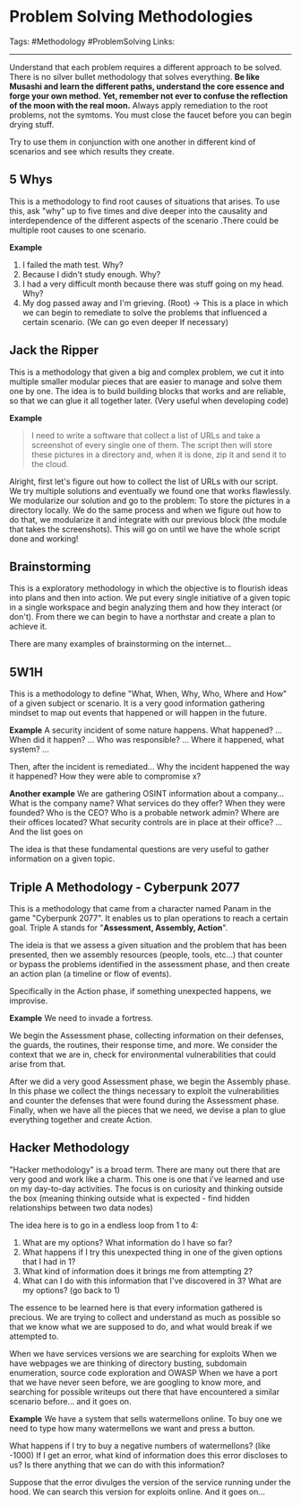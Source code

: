 # Problem Solving Methodologies
Tags: #Methodology #ProblemSolving
Links:

---

Understand that each problem requires a different approach to be solved. There is no silver bullet methodology that solves everything. **Be like Musashi and learn the different paths, understand the core essence and forge your own method. Yet, remember not ever to confuse the reflection of the moon with the real moon.** Always apply remediation to the root problems, not the symtoms. You must close the faucet before you can begin drying stuff.

Try to use them in conjunction with one another in different kind of scenarios and see which results they create.

## 5 Whys
This is a methodology to find root causes of situations that arises. To use this, ask "why" up to five times and dive deeper into the causality and interdependence of the different aspects of the scenario .There could be multiple root causes to one scenario.

**Example**
1. I failed the math test. Why?
2. Because I didn't study enough. Why?
3. I had a very difficult month because there was stuff going on my head. Why?
4. My dog passed away and I'm grieving. (Root) -> This is a place in which we can begin to remediate to solve the problems that influenced a certain scenario. (We can go even deeper If necessary)

## Jack the Ripper
This is a methodology that given a big and complex problem, we cut it into multiple smaller modular pieces that are easier to manage and solve them one by one. The idea is to build building blocks that works and are reliable, so that we can glue it all together later. (Very useful when developing code)

**Example**
> I need to write a software that collect a list of URLs and take a screenshot of every single one of them. The script then will store these pictures in a directory and, when it is done, zip it and send it to the cloud.

Alright, first let's figure out how to collect the list of URLs with our script. We try multiple solutions and eventually we found one that works flawlessly. We modularize our solution and go to the problem: To store the pictures in a directory locally. We do the same process and when we figure out how to do that, we modularize it and integrate with our previous block (the module that takes the screenshots). This will go on until we have the whole script done and working!

## Brainstorming
This is a exploratory methodology in which the objective is to flourish ideas into plans and then into action. We put every single initiative of a given topic in a single workspace and begin analyzing them and how they interact (or don't). From there we can begin to have a northstar and create a plan to achieve it.

There are many examples of brainstorming on the internet...

## 5W1H
This is a methodology to define "What, When, Why, Who, Where and How" of a given subject or scenario. It is a very good information gathering mindset to map out events that happened or will happen in the future.

**Example**
A security incident of some nature happens.
What happened? ...
When did it happen? ...
Who was responsible? ...
Where it happened, what system? ...

Then, after the incident is remediated...
Why the incident happened the way it happened?
How they were able to compromise x?

**Another example**
We are gathering OSINT information about a company...
What is the company name?
What services do they offer?
When they were founded?
Who is the CEO?
Who is a probable network admin?
Where are their offices located?
What security controls are in place at their office?
... And the list goes on

The idea is that these fundamental questions are very useful to gather information on a given topic.

## Triple A Methodology - Cyberpunk 2077

This is a methodology that came from a character named Panam in the game "Cyberpunk 2077". It enables us to plan operations to reach a certain goal. Triple A stands for "**Assessment, Assembly, Action**".

The ideia is that we assess a given situation and the problem that has been presented, then we assembly resources (people, tools, etc...) that counter or bypass the problems identified in the assessment phase, and then create an action plan (a timeline or flow of events). 

Specifically in the Action phase, if something unexpected happens, we improvise.

**Example**
We need to invade a fortress.

We begin the Assessment phase, collecting information on their defenses, the guards, the routines, their response time, and more. We consider the context that we are in, check for environmental vulnerabilities that could arise from that.

After we did a very good Assessment phase, we begin the Assembly phase. In this phase we collect the things necessary to exploit the vulnerabilities and counter the defenses that were found during the Assessment phase. Finally, when we have all the pieces that we need, we devise a plan to glue everything together and create Action.

## Hacker Methodology

"Hacker methodology" is a broad term. There are many out there that are very good and work like a charm. This one is one that i've learned and use on my day-to-day activities. The focus is on curiosity and thinking outside the box (meaning thinking outside what is expected - find hidden relationships between two data nodes)

The idea here is to go in a endless loop from 1 to 4:
1. What are my options? What information do I have so far?
2. What happens if I try this unexpected thing in one of the given options that I had in 1? 
3. What kind of information does it brings me from attempting 2? 
4. What can I do with this information that I've discovered in 3? What are my options? (go back to 1)

The essence to be learned here is that every information gathered is precious. We are trying to collect and understand as much as possible so that we know what we are supposed to do, and what would break if we attempted to.

When we have services versions we are searching for exploits
When we have webpages we are thinking of directory busting, subdomain enumeration, source code exploration and OWASP
When we have a port that we have never seen before, we are googling to know more, and searching for possible writeups out there that have encountered a similar scenario before... and it goes on.

**Example**
We have a system that sells watermellons online. To buy one we need to type how many watermellons we want and press a button.

What happens if I try to buy a negative numbers of watermellons? (like -1000) If I get an error, what kind of information does this error discloses to us? Is there anything that we can do with this information?

Suppose that the error divulges the version of the service running under the hood. We can search this version for exploits online. And it goes on...